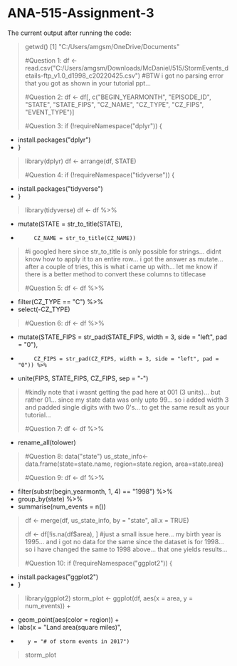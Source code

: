 # ANA-515-Assignment-3
The current output after running the code:
> getwd()
[1] "C:/Users/amgsm/OneDrive/Documents"
> 
> #Question 1:
> df <- read.csv("C:/Users/amgsm/Downloads/McDaniel/515/StormEvents_details-ftp_v1.0_d1998_c20220425.csv")
> #BTW i got no parsing error that you got as shown in your tutorial ppt...
> 
> #Question 2:
> df <- df[, c("BEGIN_YEARMONTH", "EPISODE_ID", "STATE", "STATE_FIPS", "CZ_NAME", "CZ_TYPE", "CZ_FIPS", "EVENT_TYPE")]
> 
> #Question 3:
> if (!requireNamespace("dplyr")) {
+   install.packages("dplyr")
+ }
> library(dplyr)
> df <- arrange(df, STATE)
> 
> #Question 4:
> if (!requireNamespace("tidyverse")) {
+   install.packages("tidyverse")
+ }
> library(tidyverse)
> df <- df %>%
+   mutate(STATE = str_to_title(STATE),
+          CZ_NAME = str_to_title(CZ_NAME))
> #i googled here since str_to_title is only possible for strings... didnt know how to apply it to an entire row... i got the answer as mutate... after a couple of tries, this is what i came up with... let me know if there is a better method to convert these columns to titlecase
> 
> #Question 5:
> df <- df %>%
+   filter(CZ_TYPE == "C") %>%
+   select(-CZ_TYPE)
> 
> #Question 6:
> df <- df %>%
+   mutate(STATE_FIPS = str_pad(STATE_FIPS, width = 3, side = "left", pad = "0"),
+          CZ_FIPS = str_pad(CZ_FIPS, width = 3, side = "left", pad = "0")) %>%
+   unite(FIPS, STATE_FIPS, CZ_FIPS, sep = "-")
> #kindly note that i wasnt getting the pad here at 001 (3 units)... but rather 01... since my state data was only upto 99... so i added width 3 and padded single digits with two 0's... to get the same result as your tutorial...
> 
> #Question 7:
> df <- df %>%
+   rename_all(tolower)
> 
> #Question 8:
> data("state")
> us_state_info<-data.frame(state=state.name, region=state.region, area=state.area)
> 
> #Question 9:
> df <- df %>%
+   filter(substr(begin_yearmonth, 1, 4) == "1998") %>%
+   group_by(state) %>%
+   summarise(num_events = n())
> 
> df <- merge(df, us_state_info, by = "state", all.x = TRUE)
> 
> df <- df[!is.na(df$area), ]
> #just a small issue here... my birth year is 1995... and i got no data for the same since the dataset is for 1998... so i have changed the same to 1998 above... that one yields results...
> 
> #Question 10:
> if (!requireNamespace("ggplot2")) {
+   install.packages("ggplot2")
+ }
> library(ggplot2)
> storm_plot <- ggplot(df, aes(x = area, y = num_events)) + 
+   geom_point(aes(color = region)) + 
+   labs(x = "Land area(square miles)",
+        y = "# of storm events in 2017")
> storm_plot
